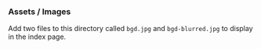 ### Assets / Images

Add two files to this directory called `bgd.jpg` and `bgd-blurred.jpg`
to display in the index page.
